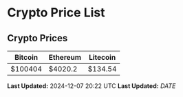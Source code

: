 # Crypto Price List

## Crypto Prices
| Bitcoin | Ethereum | Litecoin |
| ------- | -------- | -------- |
| $100404 | $4020.2 | $134.54 |
**Last Updated:** 2024-12-07 20:22 UTC
**Last Updated:** $DATE$
